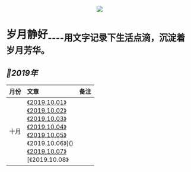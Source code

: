 
<p align='center'>
<img src='https://static001.geekbang.org/resource/image/89/8f/890bb2e1f9e0f7a027446c35a1cb9d8f.jpg'>
</p>

# 岁月静好<sub>----用文字记录下生活点滴，沉淀着岁月芳华。<sub>

## *📖2019年*
|月份|文章|备注|
|:---|:--|:---:
|十月|[《2019.10.01》]()<br>[《2019.10.02》]()<br>[《2019.10.03》]()<br>[《2019.10.04》]()<br>[《2019.10.05》]()<br>《2019.10.06》]()<br>[《2019.10.07》]()<br>[《2019.10.08》|








